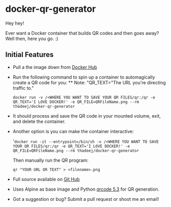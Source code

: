 # docker-qr-generator

Hey hey!

Ever want a Docker container that builds QR codes and then goes away? Well then, here you go. :)

## Initial Features

* Pull a the image down from [Docker Hub](https://hub.docker.com/r/thadeej/docker-qr-generator/)
* Run the following command to spin up a container to automagically create a QR code for you:
** Note: "QR_TEXT="The URL you're directing traffic to."

    `docker run -v /<WHERE YOU WANT TO SAVE YOUR QR FILES/qr:/qr -e QR_TEXT='I LOVE DOCKER!' -e QR_FILE=QRFileName.png --rm thadeej/docker-qr-generator`
* It should process and save the QR code in your mounted volume, exit, and delete the container.
* Another option is you can make the container interactive: 
    
    '`docker run -it --entrypoint=/bin/sh -v /<WHERE YOU WANT TO SAVE YOUR QR FILES/qr:/qr -e QR_TEXT='I LOVE DOCKER!' -e QR_FILE=QRFileName.png --rm thadeej/docker-qr-generator`

    Then manually run the QR program: 
    
    `qr "YOUR URL OR TEXT" > <filename>.png`

* Full source available on [Git Hub](https://github.com/thadeej/docker-qr-generator)
* Uses Alpine as base image and Python [qrcode 5.3](https://pypi.python.org/pypi/qrcode) for QR generation.
* Got a suggestion or bug? Submit a pull request or shoot me an email!
